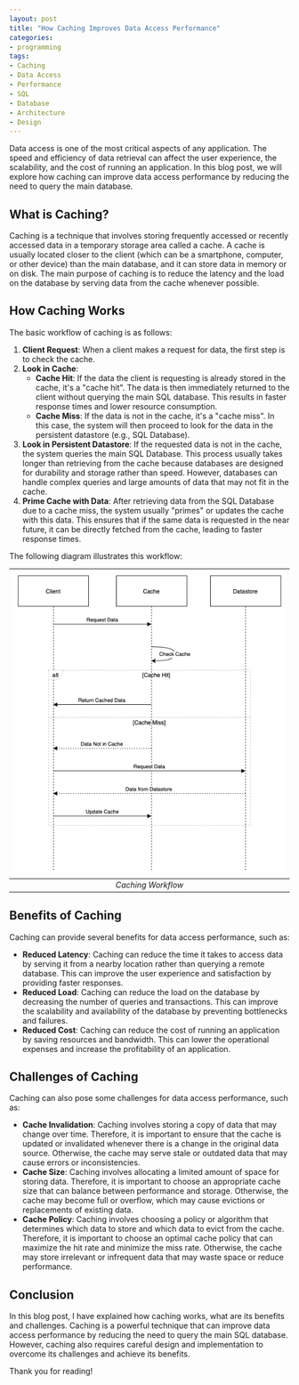 ```yaml
---
layout: post
title: "How Caching Improves Data Access Performance"
categories:
- programming
tags:
- Caching
- Data Access
- Performance
- SQL
- Database
- Architecture
- Design
---
```


Data access is one of the most critical aspects of any application. The speed and efficiency of data retrieval can affect the user experience, the scalability, and the cost of running an application. In this blog post, we will explore how caching can improve data access performance by reducing the need to query the main database.

## What is Caching?

Caching is a technique that involves storing frequently accessed or recently accessed data in a temporary storage area called a cache. A cache is usually located closer to the client (which can be a smartphone, computer, or other device) than the main database, and it can store data in memory or on disk. The main purpose of caching is to reduce the latency and the load on the database by serving data from the cache whenever possible.

## How Caching Works

The basic workflow of caching is as follows:

1. **Client Request**: When a client makes a request for data, the first step is to check the cache.
2. **Look in Cache**:
   - **Cache Hit**: If the data the client is requesting is already stored in the cache, it's a "cache hit". The data is then immediately returned to the client without querying the main SQL database. This results in faster response times and lower resource consumption.
   - **Cache Miss**: If the data is not in the cache, it's a "cache miss". In this case, the system will then proceed to look for the data in the persistent datastore (e.g., SQL Database).
3. **Look in Persistent Datastore**: If the requested data is not in the cache, the system queries the main SQL Database. This process usually takes longer than retrieving from the cache because databases are designed for durability and storage rather than speed. However, databases can handle complex queries and large amounts of data that may not fit in the cache.
4. **Prime Cache with Data**: After retrieving data from the SQL Database due to a cache miss, the system usually "primes" or updates the cache with this data. This ensures that if the same data is requested in the near future, it can be directly fetched from the cache, leading to faster response times.

The following diagram illustrates this workflow:

|![Caching Workflow](/assets/images/2023/10/20/Caching.png)|
|:--:| 
|*Caching Workflow*|

## Benefits of Caching

Caching can provide several benefits for data access performance, such as:

- **Reduced Latency**: Caching can reduce the time it takes to access data by serving it from a nearby location rather than querying a remote database. This can improve the user experience and satisfaction by providing faster responses.
- **Reduced Load**: Caching can reduce the load on the database by decreasing the number of queries and transactions. This can improve the scalability and availability of the database by preventing bottlenecks and failures.
- **Reduced Cost**: Caching can reduce the cost of running an application by saving resources and bandwidth. This can lower the operational expenses and increase the profitability of an application.

## Challenges of Caching

Caching can also pose some challenges for data access performance, such as:

- **Cache Invalidation**: Caching involves storing a copy of data that may change over time. Therefore, it is important to ensure that the cache is updated or invalidated whenever there is a change in the original data source. Otherwise, the cache may serve stale or outdated data that may cause errors or inconsistencies.
- **Cache Size**: Caching involves allocating a limited amount of space for storing data. Therefore, it is important to choose an appropriate cache size that can balance between performance and storage. Otherwise, the cache may become full or overflow, which may cause evictions or replacements of existing data.
- **Cache Policy**: Caching involves choosing a policy or algorithm that determines which data to store and which data to evict from the cache. Therefore, it is important to choose an optimal cache policy that can maximize the hit rate and minimize the miss rate. Otherwise, the cache may store irrelevant or infrequent data that may waste space or reduce performance.

## Conclusion

In this blog post, I have explained how caching works, what are its benefits and challenges. Caching is a powerful technique that can improve data access performance by reducing the need to query the main SQL database. However, caching also requires careful design and implementation to overcome its challenges and achieve its benefits.

Thank you for reading!

